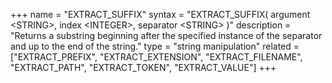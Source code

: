+++
name = "EXTRACT_SUFFIX"
syntax = "EXTRACT_SUFFIX( argument &lt;STRING&gt;, index &lt;INTEGER&gt;, separator &lt;STRING&gt; )"
description = "Returns a substring beginning after the specified instance of the separator and up to the end of the string."
type = "string manipulation"
related = ["EXTRACT_PREFIX", "EXTRACT_EXTENSION", "EXTRACT_FILENAME", "EXTRACT_PATH", "EXTRACT_TOKEN", "EXTRACT_VALUE"]
+++

